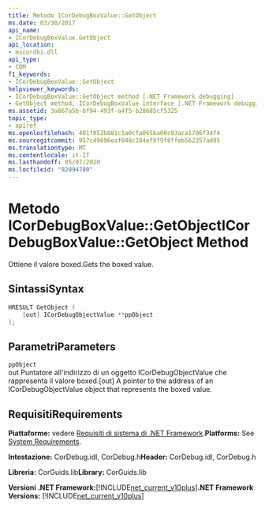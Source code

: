 ```yaml
---
title: Metodo ICorDebugBoxValue::GetObject
ms.date: 03/30/2017
api_name:
- ICorDebugBoxValue.GetObject
api_location:
- mscordbi.dll
api_type:
- COM
f1_keywords:
- ICorDebugBoxValue::GetObject
helpviewer_keywords:
- ICorDebugBoxValue::GetObject method [.NET Framework debugging]
- GetObject method, ICorDebugBoxValue interface [.NET Framework debugging]
ms.assetid: 3a867a5b-bf94-493f-a4f5-b28685cf5325
topic_type:
- apiref
ms.openlocfilehash: 401f052b881c1a0cfa065ba60c93aca1706f34f4
ms.sourcegitcommit: 957c49696eaf048c284ef8f9f8ffeb562357ad95
ms.translationtype: MT
ms.contentlocale: it-IT
ms.lasthandoff: 05/07/2020
ms.locfileid: "82894780"
---
```

# <a name="icordebugboxvaluegetobject-method"></a><span data-ttu-id="1c61b-102">Metodo ICorDebugBoxValue::GetObject</span><span class="sxs-lookup"><span data-stu-id="1c61b-102">ICorDebugBoxValue::GetObject Method</span></span>
<span data-ttu-id="1c61b-103">Ottiene il valore boxed.</span><span class="sxs-lookup"><span data-stu-id="1c61b-103">Gets the boxed value.</span></span>  
  
## <a name="syntax"></a><span data-ttu-id="1c61b-104">Sintassi</span><span class="sxs-lookup"><span data-stu-id="1c61b-104">Syntax</span></span>  
  
```cpp  
HRESULT GetObject (  
    [out] ICorDebugObjectValue **ppObject  
);  
```  
  
## <a name="parameters"></a><span data-ttu-id="1c61b-105">Parametri</span><span class="sxs-lookup"><span data-stu-id="1c61b-105">Parameters</span></span>  
 `ppObject`  
 <span data-ttu-id="1c61b-106">out Puntatore all'indirizzo di un oggetto ICorDebugObjectValue che rappresenta il valore boxed.</span><span class="sxs-lookup"><span data-stu-id="1c61b-106">[out] A pointer to the address of an ICorDebugObjectValue object that represents the boxed value.</span></span>  
  
## <a name="requirements"></a><span data-ttu-id="1c61b-107">Requisiti</span><span class="sxs-lookup"><span data-stu-id="1c61b-107">Requirements</span></span>  
 <span data-ttu-id="1c61b-108">**Piattaforme:** vedere [Requisiti di sistema di .NET Framework](../../get-started/system-requirements.md).</span><span class="sxs-lookup"><span data-stu-id="1c61b-108">**Platforms:** See [System Requirements](../../get-started/system-requirements.md).</span></span>  
  
 <span data-ttu-id="1c61b-109">**Intestazione:** CorDebug.idl, CorDebug.h</span><span class="sxs-lookup"><span data-stu-id="1c61b-109">**Header:** CorDebug.idl, CorDebug.h</span></span>  
  
 <span data-ttu-id="1c61b-110">**Libreria:** CorGuids.lib</span><span class="sxs-lookup"><span data-stu-id="1c61b-110">**Library:** CorGuids.lib</span></span>  
  
 <span data-ttu-id="1c61b-111">**Versioni .NET Framework:**[!INCLUDE[net_current_v10plus](../../../../includes/net-current-v10plus-md.md)]</span><span class="sxs-lookup"><span data-stu-id="1c61b-111">**.NET Framework Versions:** [!INCLUDE[net_current_v10plus](../../../../includes/net-current-v10plus-md.md)]</span></span>
